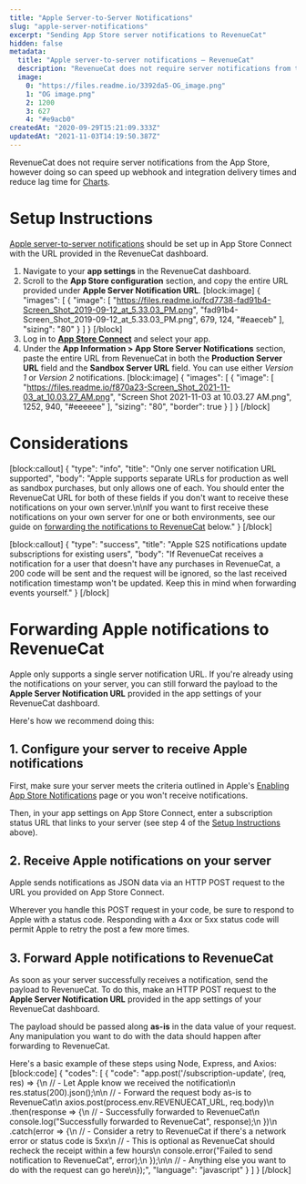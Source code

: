 ```yaml
---
title: "Apple Server-to-Server Notifications"
slug: "apple-server-notifications"
excerpt: "Sending App Store server notifications to RevenueCat"
hidden: false
metadata: 
  title: "Apple server-to-server notifications – RevenueCat"
  description: "RevenueCat does not require server notifications from the App Store, however doing so can speed up webhook and integration delivery times and reduce lag time for Charts."
  image: 
    0: "https://files.readme.io/3392da5-OG_image.png"
    1: "OG image.png"
    2: 1200
    3: 627
    4: "#e9acb0"
createdAt: "2020-09-29T15:21:09.333Z"
updatedAt: "2021-11-03T14:19:50.387Z"
---
```

RevenueCat does not require server notifications from the App Store, however doing so can speed up webhook and integration delivery times and reduce lag time for [Charts](doc:charts).

# Setup Instructions

[Apple server-to-server notifications](https://developer.apple.com/documentation/storekit/in-app_purchase/enabling_server-to-server_notifications) should be set up in App Store Connect with the URL provided in the RevenueCat dashboard.

1. Navigate to your **app settings** in the RevenueCat dashboard.
2. Scroll to the **App Store configuration** section, and copy the entire URL provided under **Apple Server Notification URL**.
[block:image]
{
  "images": [
    {
      "image": [
        "https://files.readme.io/fcd7738-fad91b4-Screen_Shot_2019-09-12_at_5.33.03_PM.png",
        "fad91b4-Screen_Shot_2019-09-12_at_5.33.03_PM.png",
        679,
        124,
        "#eaeceb"
      ],
      "sizing": "80"
    }
  ]
}
[/block]
3. Log in to **[App Store Connect](https://appstoreconnect.apple.com/)** and select your app.
4. Under the **App Information > App Store Server Notifications** section, paste the entire URL from RevenueCat in both the **Production Server URL** field and the **Sandbox Server URL** field. You can use either *Version 1* or *Version 2* notifications.
[block:image]
{
  "images": [
    {
      "image": [
        "https://files.readme.io/f870a23-Screen_Shot_2021-11-03_at_10.03.27_AM.png",
        "Screen Shot 2021-11-03 at 10.03.27 AM.png",
        1252,
        940,
        "#eeeeee"
      ],
      "sizing": "80",
      "border": true
    }
  ]
}
[/block]
# Considerations
[block:callout]
{
  "type": "info",
  "title": "Only one server notification URL supported",
  "body": "Apple supports separate URLs for production as well as sandbox purchases, but only allows one of each. You should enter the RevenueCat URL for both of these fields if you don't want to receive these notifications on your own server.\n\nIf you want to first receive these notifications on your own server for one or both environments, see our guide on [forwarding the notifications to RevenueCat](doc:apple-server-notifications#forwarding-apple-notifications-to-revenuecat) below."
}
[/block]

[block:callout]
{
  "type": "success",
  "title": "Apple S2S notifications update subscriptions for existing users",
  "body": "If RevenueCat receives a notification for a user that doesn't have any purchases in RevenueCat, a 200 code will be sent and the request will be ignored, so the last received notification timestamp won't be updated. Keep this in mind when forwarding events yourself."
}
[/block]
# Forwarding Apple notifications to RevenueCat

Apple only supports a single server notification URL. If you're already using the notifications on your server, you can still forward the payload to the **Apple Server Notification URL** provided in the app settings of your RevenueCat dashboard. 

Here's how we recommend doing this:

## 1. Configure your server to receive Apple notifications

First, make sure your server meets the criteria outlined in Apple's [Enabling App Store Notifications](https://developer.apple.com/documentation/storekit/in-app_purchase/subscriptions_and_offers/enabling_app_store_server_notifications) page or you won't receive notifications.

Then, in your app settings on App Store Connect, enter a subscription status URL that links to your server (see step 4 of the [Setup Instructions](doc:apple-server-notifications#setup-instructions) above).

## 2. Receive Apple notifications on your server

Apple sends notifications as JSON data via an HTTP POST request to the URL you provided on App Store Connect. 

Wherever you handle this POST request in your code, be sure to respond to Apple with a status code. Responding with a 4xx or 5xx status code will permit Apple to retry the post a few more times.

## 3. Forward Apple notifications to RevenueCat

As soon as your server successfully receives a notification, send the payload to RevenueCat. To do this, make an HTTP POST request to the **Apple Server Notification URL** provided in the app settings of your RevenueCat dashboard. 

The payload should be passed along **as-is** in the data value of your request. Any manipulation you want to do with the data should happen after forwarding to RevenueCat.

Here's a basic example of these steps using Node, Express, and Axios:
[block:code]
{
  "codes": [
    {
      "code": "app.post('/subscription-update', (req, res) => {\n  // - Let Apple know we received the notification\n  res.status(200).json();\n\n  // - Forward the request body as-is to RevenueCat\n  axios.post(process.env.REVENUECAT_URL, req.body)\n  .then(response => {\n    // - Successfully forwarded to RevenueCat\n    console.log(\"Successfully forwarded to RevenueCat\", response);\n  })\n  .catch(error => {\n    // - Consider a retry to RevenueCat if there's a network error or status code is 5xx\n    // - This is optional as RevenueCat should recheck the receipt within a few hours\n    console.error(\"Failed to send notification to RevenueCat\", error);\n  });\n\n  // - Anything else you want to do with the request can go here\n});",
      "language": "javascript"
    }
  ]
}
[/block]
